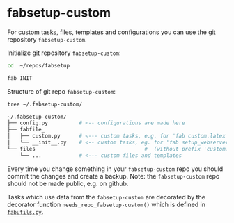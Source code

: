 # fabsetup-custom

For custom tasks, files, templates and configurations you can use the git
repository `fabsetup-custom`.

Initialize git repository `fabsetup-custom`:
  ```sh
  cd  ~/repos/fabsetup

  fab INIT
  ```

Structure of git repo `fabsetup-custom`:

  ```sh
  tree ~/.fabsetup-custom/

  ~/.fabsetup-custom/
  ├── config.py          # <-- configurations are made here
  ├── fabfile_
  │   ├── custom.py      # <--- custom tasks, e.g. for 'fab custom.latex'
  │   └── __init__.py    # <-- custom tasks, eg. for 'fab setup_webserver'
  └── files                                   #  (without prefix 'custom.')
      └── ...            # <--- custom files and templates
  ```

Every time you change something in your `fabsetup-custom` repo you should
commit the changes and create a backup.  Note: the `fabsetup-custom` repo
should not be made public, e.g. on github.

Tasks which use data from the `fabsetup-custom` are decorated by the decorator
function `needs_repo_fabsetup-custom()` which is defined in
[`fabutils.py`](../fabsetup/fabutils.py).
